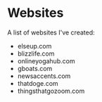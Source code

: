 # Websites
A list of websites I've created:
<ul>
  <li>elseup.com</li>
  <li>blizzlife.com</li>
  <li>onlineyogahub.com</li>
  <li>gboats.com</li>
  <li>newsaccents.com</li>
  <li>thatdoge.com</li>
  <li>thingsthatgozoom.com</li>
</ul>

